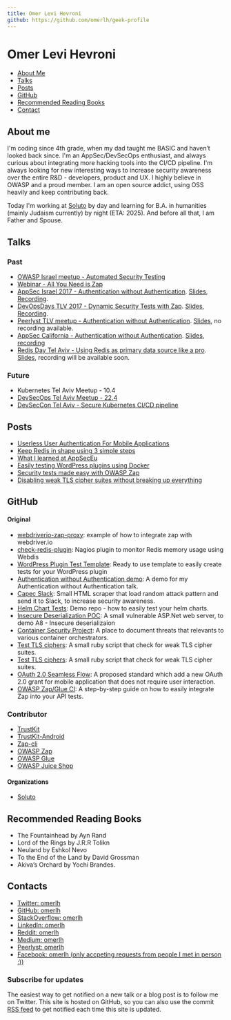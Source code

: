 ```yaml
---
title: Omer Levi Hevroni
github: https://github.com/omerlh/geek-profile
---
```


# Omer Levi Hevroni

 - [About Me](#about-me)
 - [Talks](#talks)
 - [Posts](#posts)
 - [GitHub](#github)
 - [Recommended Reading Books](#recommended-reading-books)
 - [Contact](#contacts)

## About me
I'm coding since 4th grade, when my dad taught me BASIC and haven’t looked back since. I'm an AppSec/DevSecOps enthusiast, and always curious about integrating more hacking tools into the CI/CD pipeline. I'm always looking for new interesting ways to increase security awareness over the entire R&D - developers, product and UX. I highly believe in OWASP and a proud member. I am an open source addict, using OSS heavily and keep contributing back. 

Today I'm working at [Soluto](https://www.solutotlv.com) by day and learning for B.A. in humanities (mainly Judaism currently) by night (ETA: 2025). And  before all that, I am Father and Spouse.

## Talks

### Past
- [OWASP Israel meetup - Automated Security Testing](https://www.slideshare.net/SolutoTLV/automated-security-testing-74232725)
- [Webinar - All You Need is Zap](https://www.youtube.com/watch?v=AQX84p9NhqY)
- [AppSec Israel 2017 - Authentication without Authentication](https://owaspappsecisrael2017.sched.com/event/CSDJ?iframe=no). [Slides](https://www.slideshare.net/SolutoTLV/app-sec-il), [Recording](https://www.youtube.com/watch?v=EOB6WiDXADo&t=40s).
- [DevOpsDays TLV 2017 - Dynamic Security Tests with Zap](https://www.devopsdays.org/events/2017-tel-aviv/program/yshay-yaacobi). [Slides](https://www.slideshare.net/SolutoTLV/all-you-need-is-zap-slide-share-81919046), [Recording](https://www.youtube.com/watch?v=-xWqdxOK-Ao&t=50s).
- [Peerlyst TLV meetup - Authentication without Authentication](https://www.meetup.com/PeerlystTelAviv/events/244892165/?rv=ea1&_af=event&_af_eid=244892165&https=on). [Slides](https://www.slideshare.net/SolutoTLV/authentication-without-authentication-peerlyst-meetuo), no recording available.
- [AppSec California - Authentication without Authentication](https://appseccalifornia2018.sched.com/event/CuR0/authentication-without-authentication). [Slides](https://www.slideshare.net/SolutoTLV/authentication-without-authentication-appsec-california), [recording](https://www.youtube.com/watch?v=57FrvVvIq6I&index=21&list=PLpr-xdpM8wG-mJASEZ4TqFYtiRgasd-ki&t=0s)
- [Redis Day Tel Aviv - Using Redis as primary data source like a pro](https://www.eventbrite.com/e/redis-day-tlv-2018-registration-41778371233). [Slides](https://www.slideshare.net/SolutoTLV/storing-data-in-redis-like-a-pro), recording will be available soon.

### Future
- Kubernetes Tel Aviv Meetup - 10.4
- [DevSecOps Tel Aviv Meetup - 22.4](https://www.meetup.com/DevSecOps-Israel/events/247354428/comments/489314564/?)
- [DevSecCon Tel Aviv - Secure Kubernetes CI/CD pipeline](https://www.devseccon.com/tel-aviv-2018/session/secure-pipeline-weve-built-secure-kubernetes-ci-cd-pipeline/)

## Posts
- [Userless User Authentication For Mobile Applications](https://blog.solutotlv.com/userless-mobile-authentication/?utm_source=omerlh)
- [Keep Redis in shape using 3 simple steps](https://blog.solutotlv.com/keep-redis-shape-3-simple-steps/?utm_source=omerlh)
- [What I learned at AppSecEu](https://blog.solutotlv.com/my-thoughts-appseceurope/?utm_source=omerlh)
- [Easily testing WordPress plugins using Docker](https://blog.solutotlv.com/testing-wordpress-plugins-easy/?utm_source=omerlh)
- [Security tests made easy with OWASP Zap](https://blog.solutotlv.com/dynamic-security-testing-made-easy/?utm_source=omerlh)
- [Disabling weak TLS cipher suites without breaking up everything](https://blog.solutotlv.com/disable-weak-tls-cipher-suites-carefully/?utm_source=omerlh)

## GitHub

#### Original
- [webdriverio-zap-proxy](https://github.com/Soluto/webdriverio-zap-proxy): example of how to integrate zap with webdriver.io
- [check-redis-plugin](https://github.com/Soluto/check-redis-plugin): Nagios plugin to monitor Redis memory usage using Webdis
- [WordPress Plugin Test Template](https://github.com/Soluto/wordpress-plugin-tests-template): Ready to use template to easily create tests for your WordPress plugin
- [Authentication without Authentication demo](https://github.com/Soluto/authentication-without-authentication-demo): A demo for my Authentication without Authentication talk.
- [Capec Slack](https://github.com/omerlh/capec-slack): Small HTML scraper that load random attack pattern and send it to Slack, to increase security awareness.
- [Helm Chart Tests](https://github.com/omerlh/helm-chart-tests-demo): Demo repo - how to easily test your helm charts.
- [Insecure Deserialization POC](https://github.com/omerlh/insecure-deserialisation-net-poc): A small vulnerable ASP.Net web server, to demo A8 - Insecure deserializaion
- [Container Security Project](https://github.com/Soluto/containers-security-project): A place to document threats that relevants to various container orchestrators.
- [Test TLS ciphers](https://github.com/Soluto/test-ssl-cipher-suites): A small ruby script that check for weak TLS cipher suites.
- [Test TLS ciphers](https://github.com/Soluto/test-ssl-cipher-suites): A small ruby script that check for weak TLS cipher suites.
- [OAuth 2.0 Seamless Flow](https://github.com/Soluto/oauth-jwt-otp-client-assertion): A proposed standard which add a new OAuth 2.0 grant for mobile application that does not require user interaction.
- [OWASP Zap/Glue CI](https://github.com/Soluto/owasp-zap-glue-ci-images): A step-by-step guide on how to easily integrate Zap into your API tests.


### Contributor
 - [TrustKit](https://github.com/datatheorem/TrustKit)
 - [TrustKit-Android](https://github.com/datatheorem/TrustKit-Android)
 - [Zap-cli](https://github.com/Grunny/zap-cli/graphs)
 - [OWASP Zap](https://github.com/zaproxy/zaproxy)
 - [OWASP Glue](https://github.com/OWASP/glue)
 - [OWASP Juice Shop](https://github.com/bkimminich/juice-shop)

#### Organizations
- [Soluto](https://github.com/soluto)

## Recommended Reading Books
- The Fountainhead by Ayn Rand
- Lord of the Rings by J.R.R Tolikn
- Neuland by Eshkol Nevo
- To the End of the Land by David Grossman
- Akiva’s Orchard by Yochi Brandes.

## Contacts
- [Twitter: omerlh](https://twitter.com/omerlh)
- [GitHub: omerlh](https://github.com/omerlh)
- [StackOverflow: omerlh](https://stackoverflow.com/users/4792970/omer-levi-hevroni)
- [LinkedIn: omerlh](https://www.linkedin.com/in/omerlh/)
- [Reddit: omerlh ](https://www.reddit.com/user/omerlh)
- [Medium: omerlh](https://medium.com/@omerlh/)
- [Peerlyst: omerlh](https://www.peerlyst.com/users/omer-levi-hevroni/info?trk=user_dropdown)
- [Facebook: omerlh (only accpeting requests from people I met in person :))](https://www.facebook.com/omerlh)

### Subscribe for updates
The easiest way to get notified on a new talk or a blog post is to follow me on Twitter. 
This site is hosted on GitHub, so you can also use the commit [RSS feed](https://github.com/omerlh/geek-profile/commits/master.atom) to get notified each time this site is updated.